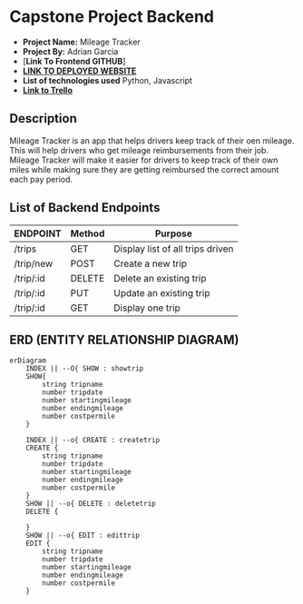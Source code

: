 # Capstone Project Backend

- **Project Name:** Mileage Tracker
- **Project By:** Adrian Garcia
- [**Link To  Frontend GITHUB**]
- [**LINK TO DEPLOYED WEBSITE**]()
- **List of technologies used** Python, Javascript
- [**Link to Trello**]()

## Description

Mileage Tracker is an app that helps drivers keep track of their oen mileage. This will help drivers who get mileage reimbursements from their job. Mileage Tracker will make it easier for drivers to keep track of their own miles while making sure they are getting reimbursed the correct amount each pay period. 

## List of Backend Endpoints

|     ENDPOINT      | Method |          Purpose          |
| ----------------- | ------ | ------------------------- |
| /trips            | GET    | Display list of all trips driven  |
| /trip/new       | POST   | Create a new trip       |
| /trip/:id       | DELETE | Delete an existing trip  |
| /trip/:id       | PUT    | Update an existing trip  |
| /trip/:id       | GET    | Display one trip          |

## ERD (ENTITY RELATIONSHIP DIAGRAM)

```mermaid
erDiagram
    INDEX || --O{ SHOW : showtrip
    SHOW{
        string tripname
        number tripdate
        number startingmileage
        number endingmileage
        number costpermile
    }

    INDEX || --o{ CREATE : createtrip
    CREATE {
        string tripname
        number tripdate
        number startingmileage
        number endingmileage
        number costpermile
    }
    SHOW || --o{ DELETE : deletetrip
    DELETE {

    }
    SHOW || --o{ EDIT : edittrip
    EDIT {
        string tripname
        number tripdate
        number startingmileage
        number endingmileage
        number costpermile
    }

```
